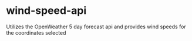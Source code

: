 # wind-speed-api
Utilizes the OpenWeather 5 day forecast api and provides wind speeds for the coordinates selected
